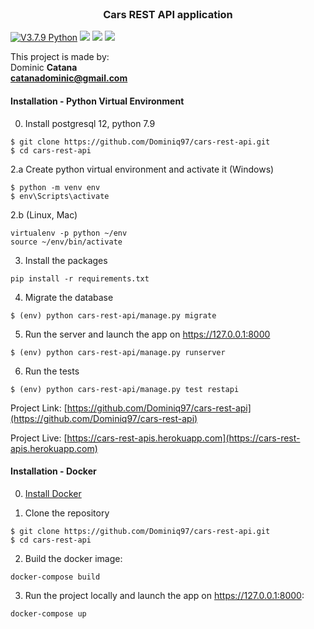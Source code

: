 <br />
<p align="center">

  <h3 align="center">Cars REST API application</h3>

[![V3.7.9 Python](https://img.shields.io/badge/python-v3.7.9-green)]()  ![](https://img.shields.io/badge/Django-2.1.3-green) [![](https://img.shields.io/badge/postgresql-12-red)]() ![](https://img.shields.io/badge/docker-blue)

This project is made by: <br>
Dominic <strong>Catana</strong><br />
<strong>catanadominic@gmail.com</strong><br>

#### Installation - Python Virtual Environment
0. Install postgresql 12, python 7.9

```
$ git clone https://github.com/Dominiq97/cars-rest-api.git
$ cd cars-rest-api
```
2.a Create python virtual environment and activate it (Windows)
```
$ python -m venv env
$ env\Scripts\activate
```
2.b (Linux, Mac)
```
virtualenv -p python ~/env
source ~/env/bin/activate
```
3. Install the packages
```
pip install -r requirements.txt
```
4. Migrate the database
```
$ (env) python cars-rest-api/manage.py migrate
```
5. Run the server and launch the app on https://127.0.0.1:8000
```
$ (env) python cars-rest-api/manage.py runserver
```
6. Run the tests 
```
$ (env) python cars-rest-api/manage.py test restapi
```

Project Link: [https://github.com/Dominiq97/cars-rest-api](https://github.com/Dominiq97/cars-rest-api)

Project Live: [https://cars-rest-apis.herokuapp.com](https://cars-rest-apis.herokuapp.com)

#### Installation - Docker

0. [Install Docker](https://docs.docker.com/get-docker/)

1. Clone the repository
```
$ git clone https://github.com/Dominiq97/cars-rest-api.git
$ cd cars-rest-api
```
2. Build the docker image:
```
docker-compose build
```
3. Run the project locally and launch the app on https://127.0.0.1:8000:
```
docker-compose up
```








 
